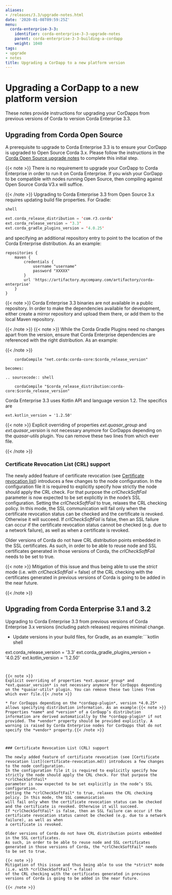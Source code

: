 ```yaml
---
aliases:
- /releases/3.3/upgrade-notes.html
date: '2020-01-08T09:59:25Z'
menu:
  corda-enterprise-3-3:
    identifier: corda-enterprise-3-3-upgrade-notes
    parent: corda-enterprise-3-3-building-a-cordapp
    weight: 1040
tags:
- upgrade
- notes
title: Upgrading a CorDapp to a new platform version
---
```



# Upgrading a CorDapp to a new platform version

These notes provide instructions for upgrading your CorDapps from previous versions of Corda to version Corda Enterprise 3.3.



## Upgrading from Corda Open Source

A prerequisite to upgrade to Corda Enterprise 3.3 is to ensure your CorDapp is upgraded to Open Source Corda 3.x.
Please follow the instructions in the [Corda Open Source upgrade notes](https://docs.corda.net/releases/release-V3.3/upgrade-notes.html)
to complete this initial step.

{{< note >}}
There is no requirement to upgrade your CorDapp to Corda Enterprise in order to run it on Corda Enterprise. If
you wish your CorDapp to be compatible with nodes running Open Source, then compiling against Open Source Corda V3.x
will suffice.

{{< /note >}}
Upgrading to Corda Enterprise 3.3 from Open Source 3.x requires updating build file properties. For Gradle:

```kotlin
shell

ext.corda_release_distribution = 'com.r3.corda'
ext.corda_release_version = '3.3'
ext.corda_gradle_plugins_version = '4.0.25'
```


and specifying an additional repository entry to point to the location of the Corda Enterprise distribution. As an example:

```shell
repositories {
    maven {
        credentials {
            username "username"
            password "XXXXX"
        }
        url 'https://artifactory.mycompany.com/artifactory/corda-enterprise'
    }
}
```

{{< note >}}
Corda Enterprise 3.3 binaries are not available in a public repository. In order to make the dependencies available for development, either create a mirror repository and upload them there, or add them to the local Maven repository.

{{< /note >}}
{{< note >}}
While the Corda Gradle Plugins need no changes apart from the version, ensure that Corda Enterprise dependencies are referenced with the right distribution. As an example:

{{< /note >}}
```shell
    cordaCompile "net.corda:corda-core:$corda_release_version"

becomes:

.. sourcecode:: shell

    cordaCompile "$corda_release_distribution:corda-core:$corda_release_version"
```

Corda Enterprise 3.3 uses Kotlin API and language version 1.2. The specifics are

```shell
ext.kotlin_version = '1.2.50'
```

{{< note >}}
Explicit overriding of properties *ext.quasar_group* and *ext.quasar_version* is not necessary anymore for CorDapps depending on the *quasar-utils* plugin. You can remove these two lines from which ever file.

{{< /note >}}

### Certificate Revocation List (CRL) support

The newly added feature of certificate revocation (see [Certificate revocation list](certificate-revocation.md)) introduces a few changes to the node configuration.
In the configuration file it is required to explicitly specify how strictly the node should apply the CRL check. For that purpose the *crlCheckSoftFail*
parameter is now expected to be set explicitly in the node’s SSL configuration.
Setting the *crlCheckSoftFail* to true, relaxes the CRL checking policy. In this mode, the SSL communication
will fail only when the certificate revocation status can be checked and the certificate is revoked. Otherwise it will succeed.
If *crlCheckSoftFail* is false, then an SSL failure can occur if the certificate revocation status cannot be checked (e.g. due to a network failure), as well as when
a certificate is revoked.

Older versions of Corda do not have CRL distribution points embedded in the SSL certificates.
As such, in order to be able to reuse node and SSL certificates generated in those versions of Corda, the *crlCheckSoftFail* needs
to be set to true.

{{< note >}}
Mitigation of this issue and thus being able to use the *strict* mode (i.e. with *crlCheckSoftFail* = false)
of the CRL checking with the certificates generated in previous versions of Corda is going to be added in the near future.

{{< /note >}}

## Upgrading from Corda Enterprise 3.1 and 3.2

Upgrading to Corda Enterprise 3.3 from previous versions of Corda Enterprise 3.x versions (including patch releases) requires minimal change.


* Update versions in your build files, for Gradle, as an example:```kotlin
shell

ext.corda_release_version = '3.3'
ext.corda_gradle_plugins_version = '4.0.25'
ext.kotlin_version = '1.2.50'
```


{{< note >}}
Explicit overriding of properties *ext.quasar_group* and *ext.quasar_version* is not necessary anymore for CorDapps depending on the *quasar-utils* plugin. You can remove these two lines from which ever file.{{< /note >}}

* For CorDapps depending on the *cordapp-plugin*, version *4.0.25* allows specifying distribution information. As an example:{{< note >}}
Properties *name* and *version* of a CorDapp’s distribution information are derived automatically by the *cordapp-plugin* if not provided. The *vendor* property should be provided explicitly. A warning is raised by Corda Enterprise nodes for CorDapps that do not specify the *vendor* property.{{< /note >}}



### Certificate Revocation List (CRL) support

The newly added feature of certificate revocation (see [Certificate revocation list](certificate-revocation.md)) introduces a few changes to the node configuration.
In the configuration file it is required to explicitly specify how strictly the node should apply the CRL check. For that purpose the *crlCheckSoftFail*
parameter is now expected to be set explicitly in the node’s SSL configuration.
Setting the *crlCheckSoftFail* to true, relaxes the CRL checking policy. In this mode, the SSL communication
will fail only when the certificate revocation status can be checked and the certificate is revoked. Otherwise it will succeed.
If *crlCheckSoftFail* is false, then an SSL failure can occur if the certificate revocation status cannot be checked (e.g. due to a network failure), as well as when
a certificate is revoked.

Older versions of Corda do not have CRL distribution points embedded in the SSL certificates.
As such, in order to be able to reuse node and SSL certificates generated in those versions of Corda, the *crlCheckSoftFail* needs
to be set to true.

{{< note >}}
Mitigation of this issue and thus being able to use the *strict* mode (i.e. with *crlCheckSoftFail* = false)
of the CRL checking with the certificates generated in previous versions of Corda is going to be added in the near future.

{{< /note >}}
